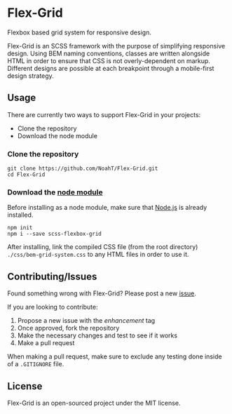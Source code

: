 # Flex-Grid
Flexbox based grid system for responsive design.

Flex-Grid is an SCSS framework with the purpose of simplifying responsive design. Using BEM naming conventions, classes are written alongside HTML in order to ensure that CSS is not overly-dependent on markup. Different designs are possible at each breakpoint through a mobile-first design strategy.

## Usage


There are currently two ways to support Flex-Grid in your projects:
* Clone the repository
* Download the node module

### Clone the repository


````
git clone https://github.com/NoahT/Flex-Grid.git
cd Flex-Grid
````

### Download the [node module](https://www.npmjs.com/package/scss-flexbox-grid)


Before installing as a node module, make sure that [Node.js](https://www.npmjs.com/get-npm) is already installed.

````
npm init
npm i --save scss-flexbox-grid
````

After installing, link the compiled CSS file (from the root directory) `./css/bem-grid-system.css` to any HTML files in order to use it.

## Contributing/Issues


Found something wrong with Flex-Grid? Please post a new [issue](https://github.com/NoahT/Flex-Grid/issues).

If you are looking to contribute:
1. Propose a new issue with the <i>enhancement</i> tag
2. Once approved, fork the repository
3. Make the necessary changes and test to see if it works
4. Make a pull request

When making a pull request, make sure to exclude any testing done inside of a `.GITIGNORE` file.

## License


Flex-Grid is an open-sourced project under the MIT license.
